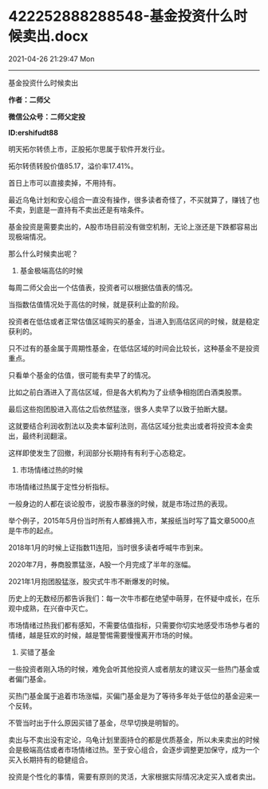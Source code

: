 # 422252888288548-基金投资什么时候卖出.docx

2021-04-26 21:29:47 Mon

----

基金投资什么时候卖出

__作者：二师父__

__微信公众号：二师父定投__

__ID:ershifudt88__

明天拓尔转债上市，正股拓尔思属于软件开发行业。

拓尔转债转股价值85\.17，溢价率17\.41%。

首日上市可以直接卖掉，不用持有。

最近乌龟计划和安心组合一直没有操作，很多读者奇怪了，不买就算了，赚钱了也不卖，到底是一直持有不卖出还是有啥条件。

基金投资是需要卖出的，A股市场目前没有做空机制，无论上涨还是下跌都容易出现极端情况。

那么什么时候卖出呢？

1. 基金极端高估的时候

每周二师父会出一个估值表，投资者可以根据估值表的情况。

当指数估值情况处于高估的时候，就是获利止盈的阶段。

投资者在低估或者正常估值区域购买的基金，当进入到高估区间的时候，就是稳定获利的。

只不过有的基金属于周期性基金，在低估区域的时间会比较长，这种基金不是投资重点。

只看单个基金的估值，很可能有卖早了的情况。

比如之前白酒进入了高估区域，但是各大机构为了业绩争相抱团白酒类股票。

最后这些抱团股进入高估之后依然猛涨，很多人卖早了以致于拍断大腿。

这就要结合利润收割法以及卖本留利法则，高估区域分批卖出或者将投资本金卖出，最终利润翻滚。

这样即使发生了回撤，利润部分长期持有有利于心态稳定。

1. 市场情绪过热的时候

市场情绪过热属于定性分析指标。

一般身边的人都在谈论股市，说股市暴涨的时候，就是市场过热的表现。

举个例子，2015年5月份当时所有人都蜂拥入市，某报纸当时写了篇文章5000点是牛市的起点。

2018年1月的时候上证指数11连阳，当时很多读者呼喊牛市到来。

2020年7月，券商股票猛涨，A股一个月完成了半年的涨幅。

2021年1月抱团股猛涨，股灾式牛市不断爆发的时候。

历史上的无数经历都告诉我们：每一次牛市都在绝望中萌芽，在怀疑中成长，在乐观中成熟，在兴奋中灭亡。

市场情绪过热我们都有感知，不需要估值指标，只需要你切实地感受市场参与者的情绪，越是狂欢的时候，越是警惕需要慢慢离开市场的时候。

1. 买错了基金

一些投资者刚入场的时候，难免会听其他投资人或者朋友的建议买一些热门基金或者偏门基金。

买热门基金属于追着市场涨幅，买偏门基金是为了等待多年处于低位的基金迎来一个反转。

不管当时出于什么原因买错了基金，尽早切换是明智的。

卖出与不卖出没有定论，乌龟计划里面持仓的都是优质基金，所以未来卖出的时候会是极端高估或者市场情绪过热。至于安心组合，会逐步调整更加保守，成为一个买入长期持有的稳健组合。

投资是个性化的事情，需要有原则的灵活，大家根据实际情况决定买入或者卖出。

